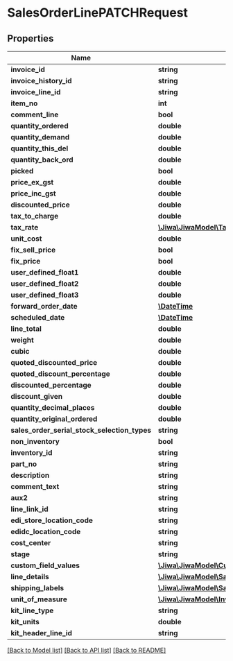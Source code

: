 # SalesOrderLinePATCHRequest

## Properties
Name | Type | Description | Notes
------------ | ------------- | ------------- | -------------
**invoice_id** | **string** |  | [optional] 
**invoice_history_id** | **string** |  | [optional] 
**invoice_line_id** | **string** |  | [optional] 
**item_no** | **int** |  | [optional] 
**comment_line** | **bool** |  | [optional] 
**quantity_ordered** | **double** |  | [optional] 
**quantity_demand** | **double** |  | [optional] 
**quantity_this_del** | **double** |  | [optional] 
**quantity_back_ord** | **double** |  | [optional] 
**picked** | **bool** |  | [optional] 
**price_ex_gst** | **double** |  | [optional] 
**price_inc_gst** | **double** |  | [optional] 
**discounted_price** | **double** |  | [optional] 
**tax_to_charge** | **double** |  | [optional] 
**tax_rate** | [**\Jiwa\JiwaModel\TaxRate**](TaxRate.md) |  | [optional] 
**unit_cost** | **double** |  | [optional] 
**fix_sell_price** | **bool** |  | [optional] 
**fix_price** | **bool** |  | [optional] 
**user_defined_float1** | **double** |  | [optional] 
**user_defined_float2** | **double** |  | [optional] 
**user_defined_float3** | **double** |  | [optional] 
**forward_order_date** | [**\DateTime**](\DateTime.md) |  | [optional] 
**scheduled_date** | [**\DateTime**](\DateTime.md) |  | [optional] 
**line_total** | **double** |  | [optional] 
**weight** | **double** |  | [optional] 
**cubic** | **double** |  | [optional] 
**quoted_discounted_price** | **double** |  | [optional] 
**quoted_discount_percentage** | **double** |  | [optional] 
**discounted_percentage** | **double** |  | [optional] 
**discount_given** | **double** |  | [optional] 
**quantity_decimal_places** | **double** |  | [optional] 
**quantity_original_ordered** | **double** |  | [optional] 
**sales_order_serial_stock_selection_types** | **string** |  | [optional] 
**non_inventory** | **bool** |  | [optional] 
**inventory_id** | **string** |  | [optional] 
**part_no** | **string** |  | [optional] 
**description** | **string** |  | [optional] 
**comment_text** | **string** |  | [optional] 
**aux2** | **string** |  | [optional] 
**line_link_id** | **string** |  | [optional] 
**edi_store_location_code** | **string** |  | [optional] 
**edidc_location_code** | **string** |  | [optional] 
**cost_center** | **string** |  | [optional] 
**stage** | **string** |  | [optional] 
**custom_field_values** | [**\Jiwa\JiwaModel\CustomFieldValue[]**](CustomFieldValue.md) |  | [optional] 
**line_details** | [**\Jiwa\JiwaModel\SalesOrderLineDetail[]**](SalesOrderLineDetail.md) |  | [optional] 
**shipping_labels** | [**\Jiwa\JiwaModel\SalesOrderShippingLabel[]**](SalesOrderShippingLabel.md) |  | [optional] 
**unit_of_measure** | [**\Jiwa\JiwaModel\InventoryUnitOfMeasure**](InventoryUnitOfMeasure.md) |  | [optional] 
**kit_line_type** | **string** |  | [optional] 
**kit_units** | **double** |  | [optional] 
**kit_header_line_id** | **string** |  | [optional] 

[[Back to Model list]](../README.md#documentation-for-models) [[Back to API list]](../README.md#documentation-for-api-endpoints) [[Back to README]](../README.md)


